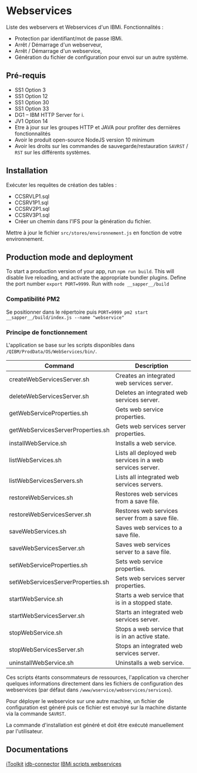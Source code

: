 # Webservices

Liste des webservers et Webservices d'un IBMi.
Fonctionnalités :
- Protection par identifiant/mot de passe IBMi.
- Arrêt / Démarrage d'un webserveur,
- Arrêt / Démarrage d'un webservice,
- Génération du fichier de configuration pour envoi sur un autre système.

## Pré-requis
- SS1 Option 3
- SS1 Option 12
- SS1 Option 30
- SS1 Option 33
- DG1 – IBM HTTP Server for i. 
- JV1 Option 14
- Etre à jour sur les groupes HTTP et JAVA pour profiter des dernières fonctionnalités
- Avoir le produit open-source NodeJS version 10 minimum
- Avoir les droits sur les commandes de sauvegarde/restauration `SAVRST` / `RST` sur les différents systèmes.

## Installation
Exécuter les requêtes de création des tables :
- CCSRVLP1.sql
- CCSRV1P1.sql
- CCSRV2P1.sql
- CCSRV3P1.sql
- Créer un chemin dans l'IFS pour la génération du fichier.

Mettre à jour le fichier `src/stores/environnement.js` en fonction de votre environnement. 


## Production mode and deployment

To start a production version of your app, run `npm run build`. This will disable live reloading, and activate the appropriate bundler plugins.
Define the port number `export PORT=9999`.
Run with `node __sapper__/build`

### Compatibilité PM2
Se positionner dans le répertoire puis 
`PORT=9999 pm2 start __sapper__/build/index.js --name "webservice"`

### Principe de fonctionnement
L'application se base sur les scripts disponibles dans `/QIBM/ProdData/OS/WebServices/bin/`. 

|Command | Description|
| ------------- |-------------| 
|createWebServicesServer.sh | Creates an integrated web services server.|
|deleteWebServicesServer.sh | Deletes an integrated web services server.|
|getWebServiceProperties.sh | Gets web service properties.|
|getWebServicesServerProperties.sh | Gets web services server properties.|
|installWebService.sh | Installs a web service.|
|listWebServices.sh | Lists all deployed web services in a web services server.|
|listWebServicesServers.sh | Lists all integrated web services servers.|
|restoreWebServices.sh | Restores web services from a save file.|
|restoreWebServicesServer.sh | Restores web services server from a save file.|
|saveWebServices.sh | Saves web services to a save file.|
|saveWebServicesServer.sh | Saves web services server to a save file.|
|setWebServiceProperties.sh | Sets web service properties.|
|setWebServicesServerProperties.sh | Sets web services server properties.|
|startWebService.sh | Starts a web service that is in a stopped state.|
|startWebServicesServer.sh | Starts an integrated web services server.|
|stopWebService.sh | Stops a web service that is in an active state.|
|stopWebServicesServer.sh | Stops an integrated web services server.|
|uninstallWebService.sh | Uninstalls a web service.|

Ces scripts étants consommateurs de ressources, l'application va chercher quelques informations directement dans les fichiers de configuration des webservices (par défaut dans `/www/wservice/webservices/services`).

Pour déployer le webservice sur une autre machine, un fichier de configuration est généré puis ce fichier est envoyé sur la machine distante via la commande `SAVRST`.

La commande d'installation est généré et doit être exécuté manuellement par l'utilisateur.

## Documentations
[iToolkit](https://nodejs-itoolkit.readthedocs.io/en/latest/index.html)
[idb-connector](https://github.com/IBM/nodejs-idb-connector/blob/master/docs/README.md)
[IBMi scripts webservices](https://public.dhe.ibm.com/systems/support/i/iws/systems_i_software_iws_pdf_WebServicesServer_new.pdf)
